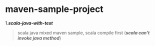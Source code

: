 # maven-sample-project

1.***scala-java-with-test***</p>
>scala java mixed maven sample, scala compile first (***scala can't invoke java method***)
